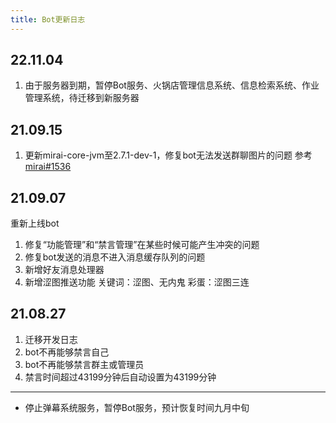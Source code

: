```yaml
---
title: Bot更新日志
---
```


## 22.11.04

1. 由于服务器到期，暂停Bot服务、火锅店管理信息系统、信息检索系统、作业管理系统，待迁移到新服务器

## 21.09.15

1.  更新mirai-core-jvm至2.7.1-dev-1，修复bot无法发送群聊图片的问题 参考[mirai#1536](https://github.com/mamoe/mirai/issues/1536)

## 21.09.07

重新上线bot

1.  修复“功能管理”和“禁言管理”在某些时候可能产生冲突的问题
2.  修复bot发送的消息不进入消息缓存队列的问题
3.  新增好友消息处理器
4.  新增涩图推送功能 关键词：涩图、无内鬼 彩蛋：涩图三连

## 21.08.27

1.  迁移开发日志
2.  bot不再能够禁言自己
3.  bot不再能够禁言群主或管理员
4.  禁言时间超过43199分钟后自动设置为43199分钟

---

- 停止弹幕系统服务，暂停Bot服务，预计恢复时间九月中旬